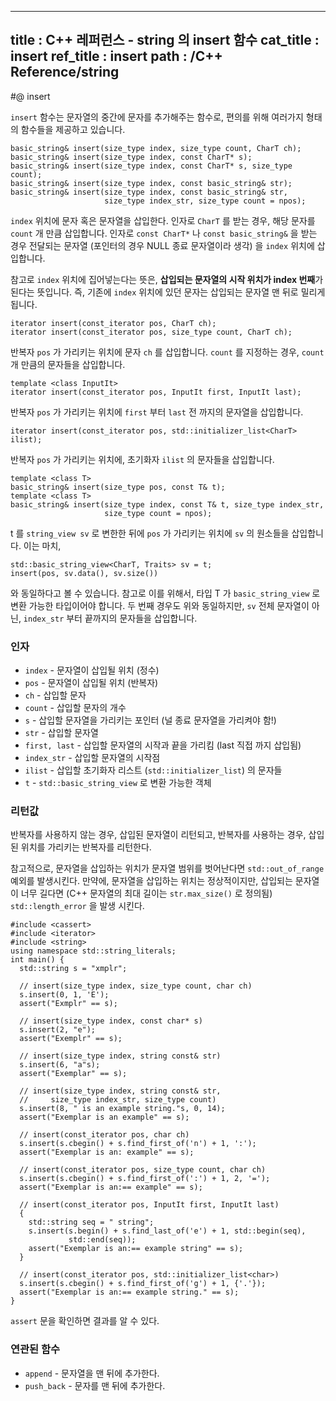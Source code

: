 ----------------
title : C++ 레퍼런스 - string 의 insert 함수
cat_title :  insert
ref_title : insert
path : /C++ Reference/string
----------------

#@ insert

`insert` 함수는 문자열의 중간에 문자를 추가해주는 함수로, 편의를 위해 여러가지 형태의 함수들을 제공하고 있습니다.

```cpp-formatted
basic_string& insert(size_type index, size_type count, CharT ch);
basic_string& insert(size_type index, const CharT* s);
basic_string& insert(size_type index, const CharT* s, size_type count);
basic_string& insert(size_type index, const basic_string& str);
basic_string& insert(size_type index, const basic_string& str,
                     size_type index_str, size_type count = npos);
```

`index` 위치에 문자 혹은 문자열을 삽입한다. 인자로 `CharT` 를 받는 경우, 해당 문자를 `count` 개 만큼 삽입합니다. 인자로 `const CharT*` 나 `const basic_string&` 을 받는 경우 전달되는 문자열 (포인터의 경우 NULL 종료 문자열이라 생각) 을 `index` 위치에 삽입합니다.

참고로 `index` 위치에 집어넣는다는 뜻은, **삽입되는 문자열의 시작 위치가 index 번째**가 된다는 뜻입니다. 즉, 기존에 `index` 위치에 있던 문자는 삽입되는 문자열 맨 뒤로 밀리게 됩니다.

```cpp-formatted
iterator insert(const_iterator pos, CharT ch);
iterator insert(const_iterator pos, size_type count, CharT ch);
```

반복자 `pos` 가 가리키는 위치에 문자 `ch` 를 삽입합니다. `count` 를 지정하는 경우, `count` 개 만큼의 문자들을 삽입합니다.

```cpp-formatted
template <class InputIt>
iterator insert(const_iterator pos, InputIt first, InputIt last);
```

반복자 `pos` 가 가리키는 위치에 `first` 부터 `last` 전 까지의 문자열을 삽입합니다.

```cpp-formatted
iterator insert(const_iterator pos, std::initializer_list<CharT> ilist);
```

반복자 `pos` 가 가리키는 위치에, 초기화자 `ilist` 의 문자들을 삽입합니다.

```cpp-formatted
template <class T>
basic_string& insert(size_type pos, const T& t);
template <class T>
basic_string& insert(size_type index, const T& t, size_type index_str,
                     size_type count = npos);
```

t 를 `string_view sv` 로 변한한 뒤에 `pos` 가 가리키는 위치에 `sv` 의 원소들을 삽입합니다. 이는 마치,

```cpp-formatted
std::basic_string_view<CharT, Traits> sv = t;
insert(pos, sv.data(), sv.size())
```

와 동일하다고 볼 수 있습니다. 참고로 이를 위해서, 타입 T 가 `basic_string_view` 로 변환 가능한 타입이어야 합니다. 두 번째 경우도 위와 동일하지만, `sv` 전체 문자열이 아닌, `index_str` 부터 끝까지의 문자들을 삽입합니다.

### 인자

* `index`	-	문자열이 삽입될 위치 (정수)
* `pos`	- 문자열이 삽입될 위치 (반복자)
* `ch`	-	삽입할 문자
* `count`	-	삽입할 문자의 개수
* `s`	-	삽입할 문자열을 가리키는 포인터 (널 종료 문자열을 가리켜야 함!)
* `str`	-	삽입할 문자열
* `first, last`	-	삽입할 문자열의 시작과 끝을 가리킴 (last 직접 까지 삽입됨)
* `index_str`	-	삽입할 문자열의 시작점
* `ilist`	- 삽입할 초기화자 리스트 (`std::initializer_list`) 의 문자들
* `t` -	`std::basic_string_view` 로 변환 가능한 객체

### 리턴값

반복자를 사용하지 않는 경우, 삽입된 문자열이 리턴되고, 반복자를 사용하는 경우, 삽입된 위치를 가리키는 반복자를 리턴한다.

참고적으로, 문자열을 삽입하는 위치가 문자열 범위를 벗어난다면 `std::out_of_range` 예외를 발생시킨다. 만약에, 문자열을 삽입하는 위치는 정상적이지만, 삽입되는 문자열이 너무 길다면 (C++ 문자열의 최대 길이는 `str.max_size()` 로 정의됨) `std::length_error` 을 발생 시킨다.

```cpp-formatted
#include <cassert>
#include <iterator>
#include <string>
using namespace std::string_literals;
int main() {
  std::string s = "xmplr";

  // insert(size_type index, size_type count, char ch)
  s.insert(0, 1, 'E');
  assert("Exmplr" == s);

  // insert(size_type index, const char* s)
  s.insert(2, "e");
  assert("Exemplr" == s);

  // insert(size_type index, string const& str)
  s.insert(6, "a"s);
  assert("Exemplar" == s);

  // insert(size_type index, string const& str,
  //     size_type index_str, size_type count)
  s.insert(8, " is an example string."s, 0, 14);
  assert("Exemplar is an example" == s);

  // insert(const_iterator pos, char ch)
  s.insert(s.cbegin() + s.find_first_of('n') + 1, ':');
  assert("Exemplar is an: example" == s);

  // insert(const_iterator pos, size_type count, char ch)
  s.insert(s.cbegin() + s.find_first_of(':') + 1, 2, '=');
  assert("Exemplar is an:== example" == s);

  // insert(const_iterator pos, InputIt first, InputIt last)
  {
    std::string seq = " string";
    s.insert(s.begin() + s.find_last_of('e') + 1, std::begin(seq),
             std::end(seq));
    assert("Exemplar is an:== example string" == s);
  }

  // insert(const_iterator pos, std::initializer_list<char>)
  s.insert(s.cbegin() + s.find_first_of('g') + 1, {'.'});
  assert("Exemplar is an:== example string." == s);
}
```

`assert` 문을 확인하면 결과를 알 수 있다.

### 연관된 함수

* `append` - 문자열을 맨 뒤에 추가한다.
* `push_back` - 문자를 맨 뒤에 추가한다.